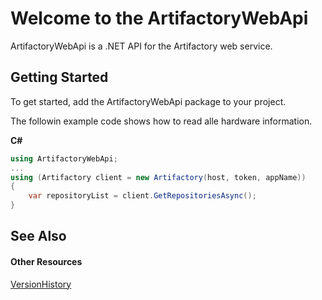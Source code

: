 # Welcome to the ArtifactoryWebApi

ArtifactoryWebApi is a .NET API for the Artifactory web service.


## Getting Started

To get started, add the ArtifactoryWebApi package to your project.

The followin example code shows how to read alle hardware information.



**C#**  
``` C#
using ArtifactoryWebApi;
...
using (Artifactory client = new Artifactory(host, token, appName))
{
    var repositoryList = client.GetRepositoriesAsync();
}
```



## See Also


#### Other Resources
<a href="1b51e55c-2c51-42b2-8800-ee2d7afdaca3">VersionHistory</a>  
